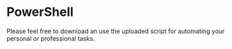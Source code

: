 # PowerShell

Please feel free to download an use the uploaded script for automating your personal or professional tasks.
